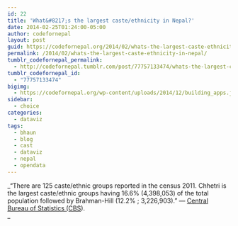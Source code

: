 ```yaml
---
id: 22
title: 'What&#8217;s the largest caste/ethnicity in Nepal?'
date: 2014-02-25T01:24:00-05:00
author: codefornepal
layout: post
guid: https://codefornepal.org/2014/02/whats-the-largest-caste-ethnicity-in-nepal/
permalink: /2014/02/whats-the-largest-caste-ethnicity-in-nepal/
tumblr_codefornepal_permalink:
  - http://codefornepal.tumblr.com/post/77757133474/whats-the-largest-caste-ethnicity-in-nepal
tumblr_codefornepal_id:
  - "77757133474"
bigimg:
  - https://codefornepal.org/wp-content/uploads/2014/12/building_apps.jpg
sidebar:
  - choice
categories:
  - dataviz
tags:
  - bhaun
  - blog
  - cast
  - dataviz
  - nepal
  - opendata
---
```

_&#8220;There are 125 caste/ethnic groups reported in the census 2011. Chhetri is the largest caste/ethnic groups having 16.6% (4,398,053) of the total population followed by Brahman-Hill (12.2% ; 3,226,903).&#8221; — [Central Bureau of Statistics (CBS](http://cbs.gov.np/wp-content/uploads/2012/11/National%20Report.pdf)).  
_